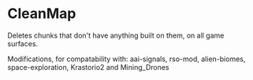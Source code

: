 # CleanMap
Deletes chunks that don't have anything built on them, on all game surfaces.

Modifications, for compatability with:
aai-signals, rso-mod, alien-biomes, space-exploration, Krastorio2 and Mining_Drones